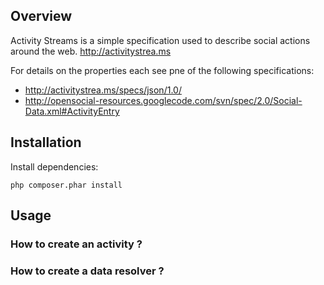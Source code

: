 ## Overview

Activity Streams is a simple specification used to describe social actions around the web. http://activitystrea.ms

For details on the properties each see pne of the following specifications:

* http://activitystrea.ms/specs/json/1.0/
* http://opensocial-resources.googlecode.com/svn/spec/2.0/Social-Data.xml#ActivityEntry

## Installation

Install dependencies:

    php composer.phar install

## Usage

### How to create an activity ?

### How to create a data resolver ?


